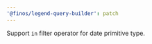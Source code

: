 ```yaml
---
'@finos/legend-query-builder': patch
---
```


Support `in` filter operator for date primitive type.
